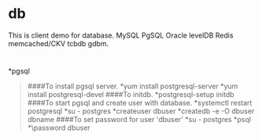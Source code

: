 # db
This is client demo for database. MySQL  PgSQL Oracle levelDB Redis memcached/CKV tcbdb gdbm.
#

*pgsql
>####To install pgsql server.
  *yum install postgresql-server
  *yum install postgresql-devel
####To initdb.
  *postgresql-setup initdb
####To start pgsql and create user with database.
  *systemctl restart postgresql
  *su - postgres
  *createuser dbuser
  *createdb -e -O dbuser dbname
####To set password for user 'dbuser'
  *su - postgres
  *psql
  *\password dbuser
